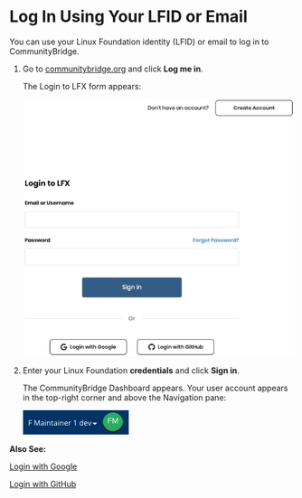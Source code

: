 # Log In Using Your LFID or Email

You can use your Linux Foundation identity (LFID) or email to log in to CommunityBridge. 

1. Go to [communitybridge.org](https://communitybridge.org/) and click **Log me in**.

   The Login to LFX form appears:

   ![Login to LFX](imgs/lfx-login-to-lfx.png)

1. Enter your Linux Foundation **credentials** and click **Sign in**.

   The CommunityBridge Dashboard appears. Your user account appears in the top-right corner and above the Navigation pane:

   ![Sign In Role](imgs/lfx-sign-in-role-identification.png)

**Also See:**

[Login with Google](log-in-with-google.md)

[Login with GitHub](log-in-with-github.md)
